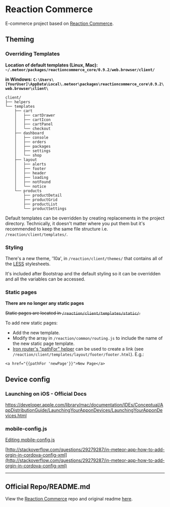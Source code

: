 # Reaction Commerce

E-commerce project based on [Reaction Commerce](https://github.com/reactioncommerce/).

## Theming

### Overriding Templates

__Location of default templates (Linux, Mac):__
__`~/.meteor/packages/reactioncommerce_core/0.9.2/web.browser/client/`__

__in Windows:__
__`C:\Users\[YourUser]\AppData\Local\.meteor\packages\reactioncommerce_core\0.9.2\web.browser\client\`__

```
client/
├── helpers
└── templates
    ├── cart
    │   ├── cartDrawer
    │   ├── cartIcon
    │   ├── cartPanel
    │   └── checkout
    ├── dashboard
    │   ├── console
    │   ├── orders
    │   ├── packages
    │   ├── settings
    │   └── shop
    ├── layout
    │   ├── alerts
    │   ├── footer
    │   ├── header
    │   ├── loading
    │   ├── notFound
    │   └── notice
    └── products
        ├── productDetail
        ├── productGrid
        ├── productList
        └── productSettings

```

Default templates can be overridden by creating replacements in the project directory. Technically, it doesn't matter where you put them but it's recommended to keep the same file structure i.e. `/reaction/client/templates/`.

### Styling

There's a new theme, '10a', in `/reaction/client/themes/` that contains all of the [LESS](http://lesscss.org/) stylesheets.

It's included after Bootstrap and the default styling so it can be overridden and all the variables can be accessed.

### Static pages

__There are no longer any static pages__

~~Static pages are located in `/reaction/client/templates/static/`.~~

To add new static pages:

- Add the new template.
- Modify the array in `/reaction/common/routing.js` to include the name of the new static page template.
- [Iron router's "pathFor" helper](http://iron-meteor.github.io/iron-router/#pathfor) can be used to create a link (see `/reaction/client/templates/layout/footer/footer.html`). E.g.:

```
<a href="{{pathFor 'newPage'}}">New Page</a>
```

## Device config

### Launching on iOS - Official Docs

https://developer.apple.com/library/mac/documentation/IDEs/Conceptual/AppDistributionGuide/LaunchingYourApponDevices/LaunchingYourApponDevices.html

### mobile-config.js

[Editing mobile-config.js](https://docs.meteor.com/#/full/mobileconfigjs)

[http://stackoverflow.com/questions/29279287/in-meteor-app-how-to-add-orgin-in-cordova-config-xml](http://stackoverflow.com/questions/29279287/in-meteor-app-how-to-add-orgin-in-cordova-config-xml)

---

## Official Repo/README.md

View the [Reaction Commerce](https://github.com/reactioncommerce/) repo and original readme [here](https://github.com/reactioncommerce/).
